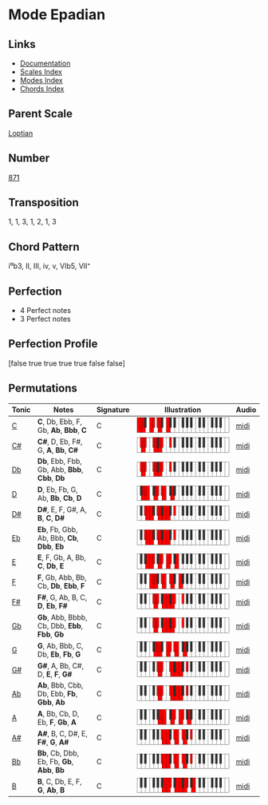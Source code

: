 # Mode Epadian

## Links

- [Documentation](README.md)
- [Scales Index](Scales.md)
- [Modes Index](Modes.md)
- [Chords Index](Chords.md)

## Parent Scale

[Loptian](ScaleLoptian.md)

## Number

[871](https://ianring.com/musictheory/scales/871)

## Transposition

1, 1, 3, 1, 2, 1, 3

## Chord Pattern

i⁰b3, II, III, iv, v, VIb5, VII⁺

## Perfection

- 4 Perfect notes
- 3 Perfect notes

## Perfection Profile

[false true true true true false false]

## Permutations

| Tonic | Notes | Signature | Illustration | Audio |
|-------|-------|-----------|--------------|-------|
| [C](ModeCNaturalEpadian.md) | **C**, Db, Ebb, F, Gb, **Ab**, **Bbb**, **C** | C | ![CNaturalEpadian](ModeCNaturalEpadian.png) | [midi](https://github.com/edipermadi/music/blob/main/docs/ModeCNaturalEpadian.mid?raw=true) |
| [C#](ModeCSharpEpadian.md) | **C#**, D, Eb, F#, G, **A**, **Bb**, **C#** | C | ![CSharpEpadian](ModeCSharpEpadian.png) | [midi](https://github.com/edipermadi/music/blob/main/docs/ModeCSharpEpadian.mid?raw=true) |
| [Db](ModeDFlatEpadian.md) | **Db**, Ebb, Fbb, Gb, Abb, **Bbb**, **Cbb**, **Db** | C | ![DFlatEpadian](ModeDFlatEpadian.png) | [midi](https://github.com/edipermadi/music/blob/main/docs/ModeDFlatEpadian.mid?raw=true) |
| [D](ModeDNaturalEpadian.md) | **D**, Eb, Fb, G, Ab, **Bb**, **Cb**, **D** | C | ![DNaturalEpadian](ModeDNaturalEpadian.png) | [midi](https://github.com/edipermadi/music/blob/main/docs/ModeDNaturalEpadian.mid?raw=true) |
| [D#](ModeDSharpEpadian.md) | **D#**, E, F, G#, A, **B**, **C**, **D#** | C | ![DSharpEpadian](ModeDSharpEpadian.png) | [midi](https://github.com/edipermadi/music/blob/main/docs/ModeDSharpEpadian.mid?raw=true) |
| [Eb](ModeEFlatEpadian.md) | **Eb**, Fb, Gbb, Ab, Bbb, **Cb**, **Dbb**, **Eb** | C | ![EFlatEpadian](ModeEFlatEpadian.png) | [midi](https://github.com/edipermadi/music/blob/main/docs/ModeEFlatEpadian.mid?raw=true) |
| [E](ModeENaturalEpadian.md) | **E**, F, Gb, A, Bb, **C**, **Db**, **E** | C | ![ENaturalEpadian](ModeENaturalEpadian.png) | [midi](https://github.com/edipermadi/music/blob/main/docs/ModeENaturalEpadian.mid?raw=true) |
| [F](ModeFNaturalEpadian.md) | **F**, Gb, Abb, Bb, Cb, **Db**, **Ebb**, **F** | C | ![FNaturalEpadian](ModeFNaturalEpadian.png) | [midi](https://github.com/edipermadi/music/blob/main/docs/ModeFNaturalEpadian.mid?raw=true) |
| [F#](ModeFSharpEpadian.md) | **F#**, G, Ab, B, C, **D**, **Eb**, **F#** | C | ![FSharpEpadian](ModeFSharpEpadian.png) | [midi](https://github.com/edipermadi/music/blob/main/docs/ModeFSharpEpadian.mid?raw=true) |
| [Gb](ModeGFlatEpadian.md) | **Gb**, Abb, Bbbb, Cb, Dbb, **Ebb**, **Fbb**, **Gb** | C | ![GFlatEpadian](ModeGFlatEpadian.png) | [midi](https://github.com/edipermadi/music/blob/main/docs/ModeGFlatEpadian.mid?raw=true) |
| [G](ModeGNaturalEpadian.md) | **G**, Ab, Bbb, C, Db, **Eb**, **Fb**, **G** | C | ![GNaturalEpadian](ModeGNaturalEpadian.png) | [midi](https://github.com/edipermadi/music/blob/main/docs/ModeGNaturalEpadian.mid?raw=true) |
| [G#](ModeGSharpEpadian.md) | **G#**, A, Bb, C#, D, **E**, **F**, **G#** | C | ![GSharpEpadian](ModeGSharpEpadian.png) | [midi](https://github.com/edipermadi/music/blob/main/docs/ModeGSharpEpadian.mid?raw=true) |
| [Ab](ModeAFlatEpadian.md) | **Ab**, Bbb, Cbb, Db, Ebb, **Fb**, **Gbb**, **Ab** | C | ![AFlatEpadian](ModeAFlatEpadian.png) | [midi](https://github.com/edipermadi/music/blob/main/docs/ModeAFlatEpadian.mid?raw=true) |
| [A](ModeANaturalEpadian.md) | **A**, Bb, Cb, D, Eb, **F**, **Gb**, **A** | C | ![ANaturalEpadian](ModeANaturalEpadian.png) | [midi](https://github.com/edipermadi/music/blob/main/docs/ModeANaturalEpadian.mid?raw=true) |
| [A#](ModeASharpEpadian.md) | **A#**, B, C, D#, E, **F#**, **G**, **A#** | C | ![ASharpEpadian](ModeASharpEpadian.png) | [midi](https://github.com/edipermadi/music/blob/main/docs/ModeASharpEpadian.mid?raw=true) |
| [Bb](ModeBFlatEpadian.md) | **Bb**, Cb, Dbb, Eb, Fb, **Gb**, **Abb**, **Bb** | C | ![BFlatEpadian](ModeBFlatEpadian.png) | [midi](https://github.com/edipermadi/music/blob/main/docs/ModeBFlatEpadian.mid?raw=true) |
| [B](ModeBNaturalEpadian.md) | **B**, C, Db, E, F, **G**, **Ab**, **B** | C | ![BNaturalEpadian](ModeBNaturalEpadian.png) | [midi](https://github.com/edipermadi/music/blob/main/docs/ModeBNaturalEpadian.mid?raw=true) |
